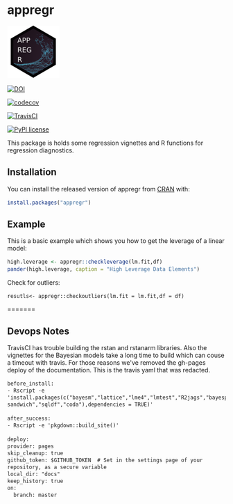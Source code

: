 # appregr

[![logo](logo.png)](logo.png)

[![DOI](https://zenodo.org/badge/195104416.svg)](https://zenodo.org/badge/latestdoi/195104416)

[![codecov](https://codecov.io/gh/brucebcampbell/appregr/branch/master/graph/badge.svg)](https://codecov.io/gh/brucebcampbell/appregr)

[![TravisCI](https://travis-ci.com/brucebcampbell/appregr.svg?branch=master)](https://travis-ci.com/brucebcampbell/appregr.svg?branch=master)

[![PyPI license](https://img.shields.io/pypi/l/ansicolortags.svg)](https://pypi.python.org/pypi/ansicolortags/)

This package is holds some regression vignettes and R functions for regression diagnostics.    

## Installation

You can install the released version of appregr from [CRAN](https://CRAN.R-project.org) with:

``` r
install.packages("appregr")
```

## Example

This is a basic example which shows you how to get the leverage of a linear model:

``` r
high.leverage <- appregr::checkleverage(lm.fit,df)
pander(high.leverage, caption = "High Leverage Data Elements")
```

Check for outliers:

```{r}
resutls<- appregr::checkoutliers(lm.fit = lm.fit,df = df)
```
=======

## Devops Notes

TravisCI has trouble building the rstan and rstanarm libraries. Also the vignettes for the Bayesian models take a long time to build which can couse a timeout with travis. For those reasons we've removed the gh-pages deploy of the documentation.  This is the travis yaml that was redacted.

```
before_install:
- Rscript -e 'install.packages(c("bayesm","lattice","lme4","lmtest","R2jags","bayesplot","caret","GGally","ggplot2","hexbin","latex2exp","papeR","parallel","rstan","rstanarm"," sandwich","sqldf","coda"),dependencies = TRUE)'

after_success:
- Rscript -e 'pkgdown::build_site()'

deploy:
provider: pages
skip_cleanup: true
github_token: $GITHUB_TOKEN  # Set in the settings page of your repository, as a secure variable
local_dir: "docs"
keep_history: true
on:
  branch: master

  ```
